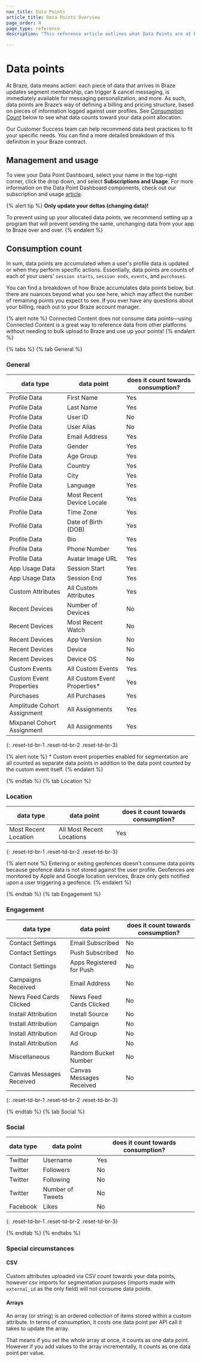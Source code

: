 ```yaml
---
nav_title: Data Points
article_title: Data Points Overview
page_order: 4
page_type: reference
description: "This reference article outlines what Data Points are at Braze and how you can be aware of their usage."

---
```


# Data points

At Braze, data means action: each piece of data that arrives in Braze updates segment membership, can trigger & cancel messaging, is immediately available for messaging personalization, and more. As such, data points are Braze’s way of defining a billing and pricing structure, based on pieces of information logged against user profiles. See [Consumption Count](#consumption-count) below to see what data counts toward your data point allocation.
 
Our Customer Success team can help recommend data best practices to fit your specific needs. You can find a more detailed breakdown of this definition in your Braze contract.

## Management and usage

To view your Data Point Dashboard, select your name in the top-right corner, click the drop down, and select __Subscriptions and Usage__. For more information on the Data Point Dashboard components, check out our subscription and usage [article]({{site.baseurl}}/user_guide/onboarding_with_braze/subscription_and_usage/).

{% alert tip %}
__Only update your deltas (changing data)!__

To prevent using up your allocated data points, we recommend setting up a program that will prevent sending the same, unchanging data from your app to Braze over and over.
{% endalert %}

## Consumption count

In sum, data points are accumulated when a user's profile data is updated or when they perform specific actions. Essentially, data points are counts of each of your users' `session starts`, `session ends`, `events`, and `purchases`.

You can find a breakdown of how Braze accumulates data points below, but there are nuances beyond what you see here, which may affect the number of remaining points you expect to see. If you ever have any questions about your billing, reach out to your Braze account manager.

{% alert note %} Connected Content does not consume data points—using Connected Content is a great way to reference data from other platforms without needing to bulk upload to Braze and use up your points! {% endalert %}

{% tabs %}
{% tab General %}

### General

|data type | data point | does it count towards consumption? |
|---|---|---|
|Profile Data | First Name | Yes |
|Profile Data | Last Name | Yes |
|Profile Data | User ID | No |
|Profile Data | User Alias | No |
|Profile Data | Email Address | Yes |
|Profile Data | Gender | Yes |
|Profile Data | Age Group | Yes |
|Profile Data | Country | Yes |
|Profile Data | City | Yes |
|Profile Data | Language | Yes |
|Profile Data | Most Recent Device Locale | Yes |
|Profile Data | Time Zone | Yes |
|Profile Data | Date of Birth (DOB) | Yes |
|Profile Data | Bio | Yes |
|Profile Data | Phone Number  | Yes |
|Profile Data | Avatar Image URL | Yes |
|App Usage Data |Session Start | Yes |
|App Usage Data |Session End | Yes |
|Custom Attributes | All Custom Attributes | Yes |
|Recent Devices | Number of Devices | No |
|Recent Devices | Most Recent Watch | No |
|Recent Devices | App Version | No |
|Recent Devices | Device | No |
|Recent Devices | Device OS | No |
|Custom Events | All Custom Events | Yes |
|Custom Event Properties | All Custom Event Properties* | Yes |
|Purchases | All Purchases | Yes |
|Amplitude Cohort Assignment | All Assignments | Yes |
|Mixpanel Cohort Assignment | All Assignments | Yes |
{: .reset-td-br-1 .reset-td-br-2 .reset-td-br-3}

{% alert note %}
&#42; Custom event properties enabled for segmentation are all counted as separate data points in addition to the data point counted by the custom event itself.
{% endalert %}

  {% endtab %}
{% tab Location %}

### Location

|data type | data point | does it count towards consumption? |
|---|---|---|
|Most Recent Location | All Most Recent Locations | Yes |
{: .reset-td-br-1 .reset-td-br-2 .reset-td-br-3}

{% alert note %} Entering or exiting geofences doesn't consume data points because geofence data is not stored against the user profile. Geofences are monitored by Apple and Google location services, Braze only gets notified upon a user triggering a geofence. {% endalert %}

  {% endtab %}
{% tab Engagement %}

### Engagement

|data type | data point | does it count towards consumption? |
|---|---|---|
| Contact Settings | Email Subscribed | No |
| Contact Settings |  Push Subscribed | No |
| Contact Settings |  Apps Registered for Push | No |
|Campaigns Received | Email Address | No |
|News Feed Cards Clicked | News Feed Cards Clicked | No |
|Install Attribution | Install Source | No |
|Install Attribution | Campaign | No |
|Install Attribution | Ad Group | No |
|Install Attribution | Ad | No |
|Miscellaneous | Random Bucket Number | No |
|Canvas Messages Received | Canvas Messages Received | No |
{: .reset-td-br-1 .reset-td-br-2 .reset-td-br-3}

 {% endtab %}
{% tab Social %}

### Social

|data type | data point | does it count towards consumption? |
|---|---|---|
|Twitter | Username | Yes |
|Twitter | Followers | No |
|Twitter | Following | No |
|Twitter | Number of Tweets | No |
|Facebook | Likes | No |
{: .reset-td-br-1 .reset-td-br-2 .reset-td-br-3}

 {% endtab %}
{% endtabs %}

### Special circumstances

#### CSV

Custom attributes uploaded via CSV count towards your data points, however csv imports for segmentation purposes (imports made with `external_id` as the only field) will not consume data points.

#### Arrays

An array (or string) is an ordered collection of items stored within a custom attribute. In terms of consumption, it costs one data point per API call it takes to update the array.

That means if you set the whole array at once, it counts as one data point. However if you add values to the array incrementally, it counts as one data point per value.
